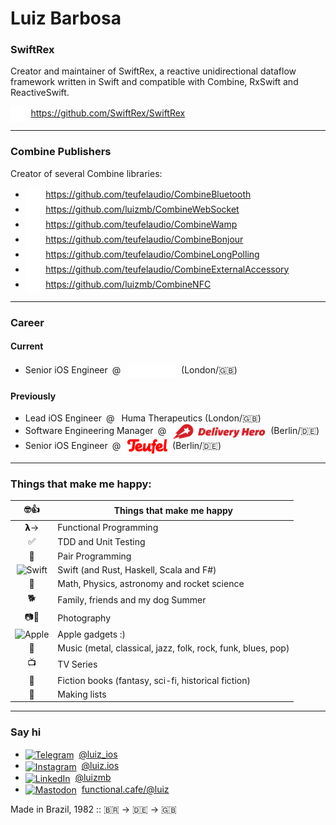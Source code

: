 # Luiz Barbosa

### SwiftRex
Creator and maintainer of SwiftRex, a reactive unidirectional dataflow framework written in Swift and compatible with Combine, RxSwift and ReactiveSwift.

<div>
  <a href="https://github.com/SwiftRex/SwiftRex"><img src="github-mark-white.png" alt="SwiftRex GitHub" height=24 valign="middle" /></a>&nbsp;
  <a href="https://github.com/SwiftRex/SwiftRex">https://github.com/SwiftRex/SwiftRex</a>
</a>

---

### Combine Publishers
Creator of several Combine libraries:

<ul>
  <li>
    <a href="https://github.com/teufelaudio/CombineBluetooth"><img src="github-mark-white.png" alt="CombineBluetooth GitHub" height=24 valign="middle" /></a>&nbsp;
    <a href="https://github.com/teufelaudio/CombineBluetooth">https://github.com/teufelaudio/CombineBluetooth</a>
  </li>

  <li>
    <a href="https://github.com/luizmb/CombineWebSocket"><img src="github-mark-white.png" alt="CombineWebSocket GitHub" height=24 valign="middle" /></a>&nbsp;
    <a href="https://github.com/luizmb/CombineWebSocket">https://github.com/luizmb/CombineWebSocket</a>
  </li>

  <li>
    <a href="https://github.com/teufelaudio/CombineWamp"><img src="github-mark-white.png" alt="CombineWamp GitHub" height=24 valign="middle" /></a>&nbsp;
    <a href="https://github.com/teufelaudio/CombineWamp">https://github.com/teufelaudio/CombineWamp</a>
  </li>

  <li>
    <a href="https://github.com/teufelaudio/CombineBonjour"><img src="github-mark-white.png" alt="CombineBonjour GitHub" height=24 valign="middle" /></a>&nbsp;
    <a href="https://github.com/teufelaudio/CombineBonjour">https://github.com/teufelaudio/CombineBonjour</a>
  </li>

  <li>
    <a href="https://github.com/teufelaudio/CombineLongPolling"><img src="github-mark-white.png" alt="CombineLongPolling GitHub" height=24 valign="middle" /></a>&nbsp;
    <a href="https://github.com/teufelaudio/CombineLongPolling">https://github.com/teufelaudio/CombineLongPolling</a>
  </li>

  <li>
    <a href="https://github.com/teufelaudio/CombineExternalAccessory"><img src="github-mark-white.png" alt="CombineExternalAccessory GitHub" height=24 valign="middle" /></a>&nbsp;
    <a href="https://github.com/teufelaudio/CombineExternalAccessory">https://github.com/teufelaudio/CombineExternalAccessory</a>
  </li>

  <li>
    <a href="https://github.com/luizmb/CombineNFC"><img src="github-mark-white.png" alt="CombineNFC GitHub" height=24 valign="middle" /></a>&nbsp;
    <a href="https://github.com/luizmb/CombineNFC">https://github.com/luizmb/CombineNFC</a>
  </li>
</ul>

---

### Career
#### Current 

<ul>
  <li>
    Senior iOS Engineer&ensp;@&ensp;
    <a href="https://withplum.com"><img src="plum-logo-light.svg" alt="Plum FinTech Website" height=24 valign="middle" /></a>&nbsp;
    (London/🇬🇧)
  </li>
</ul>

#### Previously

<ul>
  <li>
    Lead iOS Engineer&ensp;@&ensp;
    Huma Therapeutics (London/🇬🇧)
  </li>
  
  <li>
    Software Engineering Manager&ensp;@&ensp;
    <a href="https://www.deliveryhero.com"><img src="dh.svg" alt="Delivery Hero Website" height=24 valign="middle" /></a>&nbsp;
    (Berlin/🇩🇪)
  </li>

  <li>
    Senior iOS Engineer&ensp;@&ensp;
    <a href="https://teufel.de"><img src="teufel.svg" alt="Lautsprecher Teufel Website" height=24 valign="middle" /></a>&nbsp;
    (Berlin/🇩🇪)
  </li>

</ul>

---

### Things that make me happy:

| 🤓👍 | Things that make me happy |
| :---: | ---- |
| 𝝺→ | Functional Programming |
| ✅ | TDD and Unit Testing |
| 👥 | Pair Programming |
| <img src="https://swift.org/favicon.ico" alt="Swift" height=24 /> | Swift (and Rust, Haskell, Scala and F#) |
| 🚀 | Math, Physics, astronomy and rocket science |
| 🐕 | Family, friends and my dog Summer |
| 📷🎥 | Photography |
| <img src="https://apple.com/favicon.ico" alt="Apple" height=24 /> | Apple gadgets :) |
| 🎸 | Music (metal, classical, jazz, folk, rock, funk, blues, pop) |
| 📺 | TV Series |
| 📖 | Fiction books (fantasy, sci-fi, historical fiction) |
| 📝 | Making lists |

---

### Say hi

<ul>
  <li>
    <a href="https://t.me/luiz_ios"><img src="https://t.me/favicon.ico" alt="Telegram" height=24 valign="middle" /></a>&nbsp;
    <a href="https://t.me/luiz_ios">@luiz_ios</a>
  </li>

  <li>
    <a href="https://www.instagram.com/luiz.ios"><img src="https://www.instagram.com/favicon.ico" alt="Instagram" height=24 valign="middle" /></a>&nbsp;
    <a href="https://www.instagram.com/luiz.ios">@luiz.ios</a>
  </li>

  <li>
    <a href="https://www.linkedin.com/in/luizmb"><img src="https://www.linkedin.com/favicon.ico" alt="LinkedIn" height=24 valign="middle" /></a>&nbsp;
    <a href="https://www.linkedin.com/in/luizmb">@luizmb</a>
  </li>

  <li>
    <a href="https://functional.cafe/@luiz"><img src="https://functional.cafe/favicon.ico" alt="Mastodon" height=24 valign="middle" /></a>&nbsp;
    <a href="https://functional.cafe/@luiz">functional.cafe/@luiz</a>
  </li>
</ul>

Made in Brazil, 1982 :: 🇧🇷 -> 🇩🇪 -> 🇬🇧
